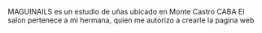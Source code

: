MAGUINAILS es un estudio de uñas ubicado en Monte Castro CABA
El salon pertenece a mi hermana, quien me autorizo a crearle la pagina web
